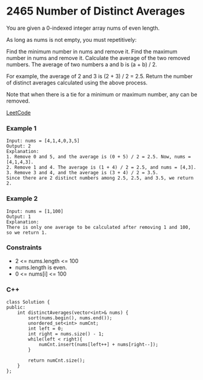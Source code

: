 # 2465 Number of Distinct Averages

You are given a 0-indexed integer array nums of even length.

As long as nums is not empty, you must repetitively:

Find the minimum number in nums and remove it.
Find the maximum number in nums and remove it.
Calculate the average of the two removed numbers.
The average of two numbers a and b is (a + b) / 2.

For example, the average of 2 and 3 is (2 + 3) / 2 = 2.5.
Return the number of distinct averages calculated using the above process.

Note that when there is a tie for a minimum or maximum number, any can be removed.

[LeetCode](https://leetcode.cn/problems/find-subarrays-with-equal-sum/)

### Example 1

```
Input: nums = [4,1,4,0,3,5]
Output: 2
Explanation:
1. Remove 0 and 5, and the average is (0 + 5) / 2 = 2.5. Now, nums = [4,1,4,3].
2. Remove 1 and 4. The average is (1 + 4) / 2 = 2.5, and nums = [4,3].
3. Remove 3 and 4, and the average is (3 + 4) / 2 = 3.5.
Since there are 2 distinct numbers among 2.5, 2.5, and 3.5, we return 2.
```

### Example 2

```
Input: nums = [1,100]
Output: 1
Explanation:
There is only one average to be calculated after removing 1 and 100, so we return 1.
```

### Constraints

* 2 <= nums.length <= 100
* nums.length is even.
* 0 <= nums[i] <= 100


### C++ 

```
class Solution {
public:
    int distinctAverages(vector<int>& nums) {
        sort(nums.begin(), nums.end());
        unordered_set<int> numCnt; 
        int left = 0;
        int right = nums.size() - 1;
        while(left < right){
            numCnt.insert(nums[left++] + nums[right--]);
        }

        return numCnt.size();
    }
};
```